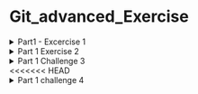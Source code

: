 # Git_advanced_Exercise
<details>
<summary>Part1 - Excercise 1</summary>

Learning Github
```bash
# # Part1  
# challenge 1
PS C:\TheGym\Github\Git_advanced_Exercise> git add .
PS C:\TheGym\Github\Git_advanced_Exercise> git commit -m "chore: Create initial file"
 3 files changed, 0 insertions(+), 0 deletions(-)
 delete mode 100644 test2.md
 delete mode 100644 test3.md
 delete mode 100644 test4.md
PS C:\TheGym\Github\Git_advanced_Exercise> git add .
PS C:\TheGym\Github\Git_advanced_Exercise>  git commit -m "chore: Create another file"
[main 238249a] chore: Create another file
 1 file changed, 0 insertions(+), 0 deletions(-)
 create mode 100644 test2.md
Your branch is ahead of 'origin/main' by 3 commits.
  (use "git push" to publish your local commits)

Untracked files:
  (use "git add <file>..." to include in what will be committed)
        test3.md

nothing added to commit but untracked files present (use "git add" to track)
PS C:\TheGym\Github\Git_advanced_Exercise> git add .
PS C:\TheGym\Github\Git_advanced_Exercise> git commit -m "chore: Create third and fourth files"
[main a454f1a] chore: Create third and fourth files
 1 file changed, 0 insertions(+), 0 deletions(-)
 create mode 100644 test3.md
PS C:\TheGym\Github\Git_advanced_Exercise> git status
PS C:\TheGym\Github\Git_advanced_Exercise> git status
Your branch is ahead of 'origin/main' by 4 commits.
  (use "git push" to publish your local commits)

Changes not staged for commit:
  (use "git add <file>..." to update what will be committed)
  (use "git restore <file>..." to discard changes in working directory)
        modified:   README.md

no changes added to commit (use "git add" and/or "git commit -a")
PS C:\TheGym\Github\Git_advanced_Exercise> git log
PS C:\TheGym\Github\Git_advanced_Exercise> git status
On branch main
  (use "git push" to publish your local commits)

Changes not staged for commit:
  (use "git add <file>..." to update what will be committed)
  (use "git restore <file>..." to discard changes in working directory)
        modified:   README.md

no changes added to commit (use "git add" and/or "git commit -a")
PS C:\TheGym\Github\Git_advanced_Exercise> ^C
PS C:\TheGym\Github\Git_advanced_Exercise> git status
On branch main
Your branch is ahead of 'origin/main' by 4 commits.
  (use "git push" to publish your local commits)

  (use "git add <file>..." to update what will be committed)
  (use "git restore <file>..." to discard changes in working directory)
        modified:   README.md

Untracked files:
  (use "git add <file>..." to include in what will be committed)
        test4.md

no changes added to commit (use "git add" and/or "git commit -a")
PS C:\TheGym\Github\Git_advanced_Exercise> git log
Author: Umwizer <ruthumwizerwa@gmail.com>

    chore: Create third and fourth files

commit 238249a97c38793862d58f9cbe271b1bc8a467a1
Author: Umwizer <ruthumwizerwa@gmail.com>
Date:   Fri Feb 28 09:46:35 2025 +0200

PS C:\TheGym\Github\Git_advanced_Exercise> git branch
* main
PS C:\TheGym\Github\Git_advanced_Exercise> git log main
Author: Umwizer <ruthumwizerwa@gmail.com>
Date:   Fri Feb 28 09:47:15 2025 +0200

    chore: Create third and fourth files

Author: Umwizer <ruthumwizerwa@gmail.com>
Date:   Fri Feb 28 09:46:35 2025 +0200

PS C:\TheGym\Github\Git_advanced_Exercise> git log --oneline
a454f1a (HEAD -> main) chore: Create third and fourth files
238249a chore: Create another file
6ddd53d chore: Create initial file
1174f13 chore:created four intitial files
bee8c99 (origin/main, origin/HEAD) Initial commit
PS C:\TheGym\Github\Git_advanced_Exercise> git status
On branch main
Your branch is ahead of 'origin/main' by 4 commits.
  (use "git push" to publish your local commits)

  (use "git add <file>..." to update what will be committed)
        modified:   README.md

Untracked files:
  (use "git add <file>..." to include in what will be committed)
        test4.md
no changes added to commit (use "git add" and/or "git commit -a")
PS C:\TheGym\Github\Git_advanced_Exercise> git add .
warning: in the working copy of 'test4.md', CRLF will be replaced by LF the next time Git touches it
PS C:\TheGym\Github\Git_advanced_Exercise> git commit --amend -m "add the fourth file to my commit"
[main 1454a1a] add the fourth file to my commit
 Date: Fri Feb 28 09:47:15 2025 +0200
 3 files changed, 36 insertions(+), 2 deletions(-)
 create mode 100644 test3.md
 create mode 100644 test4.md
PS C:\TheGym\Github\Git_advanced_Exercise> git log --oneline
1454a1a (HEAD -> main) add the fourth file to my commit
238249a chore: Create another file
6ddd53d chore: Create initial file
1174f13 chore:created four intitial files
bee8c99 (origin/main, origin/HEAD) Initial commit
PS C:\TheGym\Github\Git_advanced_Exercise> 
PS C:\TheGym\Github\Git_advanced_Exercise> git status
On branch main
Your branch is ahead of 'origin/main' by 4 commits.
  (use "git push" to publish your local commits)

  (use "git add <file>..." to update what will be committed)
        modified:   README.md

Untracked files:
  (use "git add <file>..." to include in what will be committed)
        test4.md
no changes added to commit (use "git add" and/or "git commit -a")
PS C:\TheGym\Github\Git_advanced_Exercise> git add .
warning: in the working copy of 'test4.md', CRLF will be replaced by LF the next time Git touches it
PS C:\TheGym\Github\Git_advanced_Exercise> git commit --amend -m "add the fourth file to my commit"
[main 1454a1a] add the fourth file to my commit

```
</details>

<details>
<summary> Part 1 Exercise 2</summary>

```bash
# challenge 2
PS C:\TheGym\Github\Git_advanced_Exercise> git rebase -i HEAD~2
error: cannot rebase: You have unstaged changes.
PS C:\TheGym\Github\Git_advanced_Exercise> git rebase -i HEAD~2
error: cannot rebase: You have unstaged changes.
PS C:\TheGym\Github\Git_advanced_Exercise> git log --oneline   
238249a chore: Create another file
6ddd53d chore: Create initial file
bee8c99 (origin/main, origin/HEAD) Initial commit
error: cannot rebase: You have unstaged changes.
PS C:\TheGym\Github\Git_advanced_Exercise> git add .
warning: in the working copy of 'test4.md', CRLF will be replaced by LF the next time Git touches it
PS C:\TheGym\Github\Git_advanced_Exercise> git commit -m "readme"
[main 2e7a025] readme
 1 file changed, 99 insertions(+), 2 deletions(-)
PS C:\TheGym\Github\Git_advanced_Exercise> git rebase -i HEAD~2  
reword 238249a chore: Create second  file

PS C:\TheGym\Github\Git_advanced_Exercise> git rebase -i HEAD~2
Successfully rebased and updated refs/heads/main.
PS C:\TheGym\Github\Git_advanced_Exercise> git log --oneline     
2e7a025 (HEAD -> main) readme
1454a1a add the fourth file to my commit
238249a chore: Create another file
6ddd53d chore: Create initial file
1174f13 chore:created four intitial files
PS C:\TheGym\Github\Git_advanced_Exercise> git rebase -i HEAD~3  
You can amend the commit now, with

  git commit --amend

Once you are satisfied with your changes, run

reword 238249a chore: Create another file

PS C:\TheGym\Github\Git_advanced_Exercise> git rebase --continue
Successfully rebased and updated refs/heads/main.
PS C:\TheGym\Github\Git_advanced_Exercise> git log --oneline    
2e7a025 (HEAD -> main) readme
1454a1a add the fourth file to my commit
238249a chore: Create another file
6ddd53d chore: Create initial file
1174f13 chore:created four intitial files
PS C:\TheGym\Github\Git_advanced_Exercise> git rebase -i HEAD~3 
Aborting commit due to empty commit message.
You can amend the commit now, with

  git commit --amend

Once you are satisfied with your changes, run

  git rebase --continue
reword 238249a chore: Create another file
chore: Create second  file
I wonder if you are in the middle of another rebase.  If that is the
case, please try
        git rebase (--continue | --abort | --skip)
If that is not the case, please
        rm -fr ".git/rebase-merge"
valuable there.
PS C:\TheGym\Github\Git_advanced_Exercise> git rebase --abort  
PS C:\TheGym\Github\Git_advanced_Exercise> git rebase -i HEAD~3
[detached HEAD df85a7e] chore: Create second  file
 Date: Fri Feb 28 09:46:35 2025 +0200
 1 file changed, 0 insertions(+), 0 deletions(-)
 create mode 100644 test2.md
Successfully rebased and updated refs/heads/main.
PS C:\TheGym\Github\Git_advanced_Exercise> git rebase --continue
fatal: no rebase in progress
PS C:\TheGym\Github\Git_advanced_Exercise> git log --oneline    
f8f1971 (HEAD -> main) readme
60dac2c add the fourth file to my commit
df85a7e chore: Create second  file
6ddd53d chore: Create initial file
1174f13 chore:created four intitial files
bee8c99 (origin/main, origin/HEAD) Initial commit
```
</details>

<details>
<summary>Part 1 Challenge 3</summary>

```bash
#challenge 3

UMWIZERWA@DESKTOP-6D0H2BN MINGW64 /c/TheGym/Github/Git_advanced_Exercise (main)
$ git log --oneline
f8f1971 (HEAD -> main) readme
60dac2c add the fourth file to my commit
df85a7e chore: Create second  file
6ddd53d chore: Create initial file
1174f13 chore:created four intitial files
bee8c99 (origin/main, origin/HEAD) Initial commit

UMWIZERWA@DESKTOP-6D0H2BN MINGW64 /c/TheGym/Github/Git_advanced_Exercise (main)
$ git rebase -i HEAD~3
error: cannot rebase: You have unstaged changes.
error: Please commit or stash them.
pick 6ddd53d chore: Create initial file
# This is a combination of 2 commits.

UMWIZERWA@DESKTOP-6D0H2BN MINGW64 /c/TheGym/Github/Git_advanced_Exercise (main)
$ git add .

UMWIZERWA@DESKTOP-6D0H2BN MINGW64 /c/TheGym/Github/Git_advanced_Exercise (main)
$ git commit -m "modified"
[main 8ecb0ca] modified
 1 file changed, 91 insertions(+)

UMWIZERWA@DESKTOP-6D0H2BN MINGW64 /c/TheGym/Github/Git_advanced_Exercise (main)
$ git rebase -i HEAD~3
Successfully rebased and updated refs/heads/main.

UMWIZERWA@DESKTOP-6D0H2BN MINGW64 /c/TheGym/Github/Git_advanced_Exercise (main)
$ git rebase -i HEAD~4
Successfully rebased and updated refs/heads/main.

UMWIZERWA@DESKTOP-6D0H2BN MINGW64 /c/TheGym/Github/Git_advanced_Exercise (main)
$ git rebase -i HEAD~5
Successfully rebased and updated refs/heads/main.

UMWIZERWA@DESKTOP-6D0H2BN MINGW64 /c/TheGym/Github/Git_advanced_Exercise (main)
$ git rebase -i HEAD~5
[detached HEAD a70f52e] chore: Combination of initial commit and second commit
 Date: Fri Feb 28 09:46:13 2025 +0200
 2 files changed, 0 insertions(+), 0 deletions(-)
 delete mode 100644 test3.md
 delete mode 100644 test4.md
Successfully rebased and updated refs/heads/main.

UMWIZERWA@DESKTOP-6D0H2BN MINGW64 /c/TheGym/Github/Git_advanced_Exercise (main)
$ git log --oneline
6f81312 (HEAD -> main) modified
61d4677 readme
a4a7b50 add the fourth file to my commit
a70f52e chore: Combination of initial commit and second commit
1174f13 chore:created four intitial files
bee8c99 (origin/main, origin/HEAD) Initial commit

```
</details>
<<<<<<< HEAD

<details>
```bash
<summary>Part 1 challenge 4</summary>
=======
<details>
<summary>Part 1 Challenge 4 </summary>

```bash
# # Part1  
# challenge 4
UMWIZERWA@DESKTOP-6D0H2BN MINGW64 /c/TheGym/Github/Git_advanced_Exercise (main)
$ git log --oneline
9a9f114 (HEAD -> main) changes
a4a7b50 add the fourth file to my commit
a70f52e chore: Combination of initial commit and second commit
1174f13 chore:created four intitial files
bee8c99 (origin/main, origin/HEAD) Initial commit

UMWIZERWA@DESKTOP-6D0H2BN MINGW64 /c/TheGym/Github/Git_advanced_Exercise (main)
$ git reset --soft a4a7b50

UMWIZERWA@DESKTOP-6D0H2BN MINGW64 /c/TheGym/Github/Git_advanced_Exercise (main)
$ git branch
* main

UMWIZERWA@DESKTOP-6D0H2BN MINGW64 /c/TheGym/Github/Git_advanced_Exercise (main)
$ git status
On branch main
Your branch is ahead of 'origin/main' by 3 commits.
  (use "git push" to publish your local commits)

Changes to be committed:
  (use "git restore --staged <file>..." to unstage)
        modified:   test4.md

Changes not staged for commit:
  (use "git add <file>..." to update what will be committed)
  (use "git restore <file>..." to discard changes in working directory)
        modified:   README.md
        modified:   test4.md


UMWIZERWA@DESKTOP-6D0H2BN MINGW64 /c/TheGym/Github/Git_advanced_Exercise (main)
$ git reset HEAD test4.md README.md
Unstaged changes after reset:
M       README.md
M       test4.md

UMWIZERWA@DESKTOP-6D0H2BN MINGW64 /c/TheGym/Github/Git_advanced_Exercise (main)
$ git status
On branch main
Your branch is ahead of 'origin/main' by 3 commits.
  (use "git push" to publish your local commits)

Changes not staged for commit:
  (use "git add <file>..." to update what will be committed)
  (use "git restore <file>..." to discard changes in working directory)
        modified:   README.md
        modified:   test4.md

no changes added to commit (use "git add" and/or "git commit -a")
UMWIZERWA@DESKTOP-6D0H2BN MINGW64 /c/TheGym/Github/Git_advanced_Exercise (main)
$ git add test4.md

UMWIZERWA@DESKTOP-6D0H2BN MINGW64 /c/TheGym/Github/Git_advanced_Exercise (main)
$ git commit -m "Create Fourth File"
[main 05b2f59] Create Fourth File
 1 file changed, 36 deletions(-)

UMWIZERWA@DESKTOP-6D0H2BN MINGW64 /c/TheGym/Github/Git_advanced_Exercise (main)
$ git add README.md
warning: in the working copy of 'README.md', CRLF will be replaced by LF the next time Git touches it

UMWIZERWA@DESKTOP-6D0H2BN MINGW64 /c/TheGym/Github/Git_advanced_Exercise (main)
$ git commit -m "Update README"
[main 157947a] Update README
 1 file changed, 293 insertions(+)

UMWIZERWA@DESKTOP-6D0H2BN MINGW64 /c/TheGym/Github/Git_advanced_Exercise (main)
$ ^C

UMWIZERWA@DESKTOP-6D0H2BN MINGW64 /c/TheGym/Github/Git_advanced_Exercise (main)
$ git add test4.md

UMWIZERWA@DESKTOP-6D0H2BN MINGW64 /c/TheGym/Github/Git_advanced_Exercise (main)
$ git commit -m "Create Fourth File"
[main 05b2f59] Create Fourth File
 1 file changed, 36 deletions(-)

UMWIZERWA@DESKTOP-6D0H2BN MINGW64 /c/TheGym/Github/Git_advanced_Exercise (main)
$ git add README.md
warning: in the working copy of 'README.md', CRLF will be replaced by LF the next time Git touches it

UMWIZERWA@DESKTOP-6D0H2BN MINGW64 /c/TheGym/Github/Git_advanced_Exercise (main)
$ git commit -m "Update README"
[main 157947a] Update README
 1 file changed, 293 insertions(+)


UMWIZERWA@DESKTOP-6D0H2BN MINGW64 /c/TheGym/Github/Git_advanced_Exercise (main)
$ git commit -m "Update README"
[main 157947a] Update README
 1 file changed, 293 insertions(+)

 1 file changed, 293 insertions(+)


UMWIZERWA@DESKTOP-6D0H2BN MINGW64 /c/TheGym/Github/Git_advanced_Exercise (main)
$ git log --oneline --graph --decorate --all
* 157947a (HEAD -> main) Update README
* 05b2f59 Create Fourth File
* a4a7b50 add the fourth file to my commit
* a70f52e chore: Combination of initial commit and second commit
* 1174f13 chore:created four intitial files
* bee8c99 (origin/main, origin/HEAD) Initial commit
$ git push origin main --force
Enumerating objects: 15, done.
Counting objects: 100% (15/15), done.  
Delta compression using up to 4 threads
Compressing objects: 100% (11/11), done.
Writing objects: 100% (13/13), 2.83 KiB | 362.00 KiB/s, done.
Total 13 (delta 5), reused 5 (delta 1), pack-reused 0 (from 0)
remote: Resolving deltas: 100% (5/5), done.
To https://github.com/Umwizer/Git_advanced_Exercise.git
   bee8c99..157947a  main -> main

```
</details>


<details>
<summary>Part 1 challenge 5</summary>
>>>>>>> 32cc82fb52d793283d1f2871a13fe444a8660a3c

```bash

#part 1
## challenge 5
UMWIZERWA@DESKTOP-6D0H2BN MINGW64 /c/TheGym/Github/Git_advanced_Exercise (main)
$ git commit -m "Cretae Third File "
[main 32cc82f] Cretae Third File
 1 file changed, 124 insertions(+), 1 deletion(-)

UMWIZERWA@DESKTOP-6D0H2BN MINGW64 /c/TheGym/Github/Git_advanced_Exercise (main)
$ git push origin main
Enumerating objects: 5, done.
Counting objects: 100% (5/5), done.
Delta compression using up to 4 threads
Compressing objects: 100% (3/3), done.
Writing objects: 100% (3/3), 1.01 KiB | 207.00 KiB/s, done.
Total 3 (delta 2), reused 0 (delta 0), pack-reused 0 (from 0)
remote: Resolving deltas: 100% (2/2), completed with 2 local objects.
To https://github.com/Umwizer/Git_advanced_Exercise.git
   157947a..32cc82f  main -> main
pick 05b2f59 Create Fourth File

UMWIZERWA@DESKTOP-6D0H2BN MINGW64 /c/TheGym/Github/Git_advanced_Exercise (main)
$ git log --oneline
32cc82f (HEAD -> main, origin/main, origin/HEAD) Cretae Third File
157947a Update README
05b2f59 Create Fourth File
a4a7b50 add the fourth file to my commit
a70f52e chore: Combination of initial commit and second commit
1174f13 chore:created four intitial files
bee8c99 Initial commit

UMWIZERWA@DESKTOP-6D0H2BN MINGW64 /c/TheGym/Github/Git_advanced_Exercise (main)
$ git rebase -i HEAD~2
Successfully rebased and updated refs/heads/main.

UMWIZERWA@DESKTOP-6D0H2BN MINGW64 /c/TheGym/Github/Git_advanced_Exercise (main)
$ git rebase -i HEAD~3
$ git rebase -i HEAD~2
Successfully rebased and updated refs/heads/main.

UMWIZERWA@DESKTOP-6D0H2BN MINGW64 /c/TheGym/Github/Git_advanced_Exercise (main)
$ git rebase -i HEAD~3

UMWIZERWA@DESKTOP-6D0H2BN MINGW64 /c/TheGym/Github/Git_advanced_Exercise (main)
$ git rebase -i HEAD~3
UMWIZERWA@DESKTOP-6D0H2BN MINGW64 /c/TheGym/Github/Git_advanced_Exercise (main)
$ git rebase -i HEAD~3
$ git rebase -i HEAD~3
Auto-merging README.md
CONFLICT (content): Merge conflict in README.md
error: could not apply 32cc82f... Cretae Third File
error: could not apply 32cc82f... Cretae Third File
hint: Resolve all conflicts manually, mark them as resolved with
hint: Resolve all conflicts manually, mark them as resolved with
hint: "git add/rm <conflicted_files>", then run "git rebase --continue".
hint: You can instead skip this commit: run "git rebase --skip".
hint: "git add/rm <conflicted_files>", then run "git rebase --continue".
hint: You can instead skip this commit: run "git rebase --skip".
hint: To abort and get back to the state before "git rebase", run "git rebase --abort".
hint: Disable this message with "git config advice.mergeConflict false"
Could not apply 32cc82f... Cretae Third File

UMWIZERWA@DESKTOP-6D0H2BN MINGW64 /c/TheGym/Github/Git_advanced_Exercise (main|REBASE 2/3)
Cretae Third File
$ rebase --continue
rebase: unknown option -- continue
usage: rebase [-b BaseAddress] [-o Offset] [-48dOsvV] [-T [FileList | -]] Files...
       rebase -i [-48MOs] [-T [FileList | -]] Files...
       rebase --help or --usage for full help text

UMWIZERWA@DESKTOP-6D0H2BN MINGW64 /c/TheGym/Github/Git_advanced_Exercise (main|REBASE 2/3)
$ git rebase --continue
[detached HEAD 1fb9077] Cretae Third File
 1 file changed, 293 insertions(+)
interactive rebase in progress; onto a4a7b50
Last commands done (3 commands done):
   pick 32cc82f Cretae Third File
   pick 157947a Update README
  (see more in file .git/rebase-merge/done)
No commands remaining.
You are currently rebasing branch 'main' on 'a4a7b50'.
  (all conflicts fixed: run "git rebase --continue")

nothing to commit, working tree clean
The previous cherry-pick is now empty, possibly due to conflict resolution.
If you wish to commit it anyway, use:

    git commit --allow-empty

Otherwise, please use 'git rebase --skip'
Could not apply 157947a... Update README

UMWIZERWA@DESKTOP-6D0H2BN MINGW64 /c/TheGym/Github/Git_advanced_Exercise (main|REBASE 3/3)
$ git log --oneline
655a41f (HEAD -> main) Merge branch 'main' of https://github.com/Umwizer/Git_advanced_Exercise
1fb9077 Cretae Third File
32cc82f (origin/main, origin/HEAD) Cretae Third File
157947a Update README
05b2f59 Create Fourth File
a4a7b50 add the fourth file to my commit
a70f52e chore: Combination of initial commit and second commit
1174f13 chore:created four intitial files

UMWIZERWA@DESKTOP-6D0H2BN MINGW64 /c/TheGym/Github/Git_advanced_Exercise (main)
$ git log --oneline
655a41f (HEAD -> main, origin/main, origin/HEAD) Merge branch 'main' of https://github.com/Umwizer/Git_advanced_Exercise
1fb9077 Cretae Third File
32cc82f Cretae Third File
157947a Update README
05b2f59 Create Fourth File
a4a7b50 add the fourth file to my commit
a70f52e chore: Combination of initial commit and second commit
1174f13 chore:created four intitial files

UMWIZERWA@DESKTOP-6D0H2BN MINGW64 /c/TheGym/Github/Git_advanced_Exercise (main)
$

UMWIZERWA@DESKTOP-6D0H2BN MINGW64 /c/TheGym/Github/Git_advanced_Exercise (main)
$ git rebase -i HEAD~3
error: cannot rebase: You have unstaged changes.
error: Please commit or stash them.

UMWIZERWA@DESKTOP-6D0H2BN MINGW64 /c/TheGym/Github/Git_advanced_Exercise (main)
$ git rebase -i HEAD~4
error: cannot rebase: You have unstaged changes.
error: Please commit or stash them.

UMWIZERWA@DESKTOP-6D0H2BN MINGW64 /c/TheGym/Github/Git_advanced_Exercise (main)
$ git status
On branch main
Your branch is up to date with 'origin/main'.

Changes not staged for commit:
  (use "git add <file>..." to update what will be committed)
  (use "git restore <file>..." to discard changes in working directory)
        modified:   README.md

no changes added to commit (use "git add" and/or "git commit -a")

UMWIZERWA@DESKTOP-6D0H2BN MINGW64 /c/TheGym/Github/Git_advanced_Exercise (main)
$ git status
On branch main
Your branch is up to date with 'origin/main'.

Changes not staged for commit:
  (use "git add <file>..." to update what will be committed)
  (use "git restore <file>..." to discard changes in working directory)
        modified:   README.md

no changes added to commit (use "git add" and/or "git commit -a")

UMWIZERWA@DESKTOP-6D0H2BN MINGW64 /c/TheGym/Github/Git_advanced_Exercise (main)
$ git add README.md
pick 05b2f59 Create Fourth File
# This is a combination of 2 commits.

UMWIZERWA@DESKTOP-6D0H2BN MINGW64 /c/TheGym/Github/Git_advanced_Exercise (main)
$ git commit -m 'Add readme.md'
[main 5835f28] Add readme.md
 1 file changed, 7 deletions(-)

UMWIZERWA@DESKTOP-6D0H2BN MINGW64 /c/TheGym/Github/Git_advanced_Exercise (main)
$ git rebase -i HEAD~4
[detached HEAD f3d0b55] Combine third and Fourth File
 Date: Mon Mar 3 10:35:58 2025 +0200
 2 files changed, 293 insertions(+), 36 deletions(-)
interactive rebase in progress; onto a4a7b50
Last commands done (3 commands done):
   squash 1fb9077 Cretae Third File
   pick 157947a Update README
  (see more in file .git/rebase-merge/done)
Next commands to do (2 remaining commands):
   pick 32cc82f Cretae Third File
   pick 5835f28 Add readme.md
  (use "git rebase --edit-todo" to view and edit)
You are currently rebasing branch 'main' on 'a4a7b50'.
  (all conflicts fixed: run "git rebase --continue")

nothing to commit, working tree clean
The previous cherry-pick is now empty, possibly due to conflict resolution.
If you wish to commit it anyway, use:

    git commit --allow-empty

Otherwise, please use 'git rebase --skip'
Could not apply 157947a... Update README

UMWIZERWA@DESKTOP-6D0H2BN MINGW64 /c/TheGym/Github/Git_advanced_Exercise (main|REBASE 3/5)
$ git rebase --continue
interactive rebase in progress; onto a4a7b50
Last commands done (5 commands done):
   pick 32cc82f Cretae Third File
   pick 5835f28 Add readme.md
  (see more in file .git/rebase-merge/done)
No commands remaining.
You are currently rebasing branch 'main' on 'a4a7b50'.
  (all conflicts fixed: run "git rebase --continue")

nothing to commit, working tree clean
The previous cherry-pick is now empty, possibly due to conflict resolution.
If you wish to commit it anyway, use:

    git commit --allow-empty

Otherwise, please use 'git rebase --skip'
Could not apply 5835f28... Add readme.md

UMWIZERWA@DESKTOP-6D0H2BN MINGW64 /c/TheGym/Github/Git_advanced_Exercise (main|REBASE 5/5)
$ git log --oneline
0d67f9a (HEAD) Cretae Third File
f3d0b55 Combine third and Fourth File
a4a7b50 add the fourth file to my commit
a70f52e chore: Combination of initial commit and second commit
1174f13 chore:created four intitial files
bee8c99 Initial commit

UMWIZERWA@DESKTOP-6D0H2BN MINGW64 /c/TheGym/Github/Git_advanced_Exercise (main|REBASE 5/5)
$ git rebase -i HEAD~4
fatal: It seems that there is already a rebase-merge directory, and
I wonder if you are in the middle of another rebase.  If that is the
case, please try
        git rebase (--continue | --abort | --skip)
If that is not the case, please
        rm -fr ".git/rebase-merge"
and run me again.  I am stopping in case you still have something
valuable there.


UMWIZERWA@DESKTOP-6D0H2BN MINGW64 /c/TheGym/Github/Git_advanced_Exercise (main|REBASE 5/5)
$ git rebase -i HEAD~3
fatal: It seems that there is already a rebase-merge directory, and
I wonder if you are in the middle of another rebase.  If that is the
case, please try
        git rebase (--continue | --abort | --skip)
If that is not the case, please
        rm -fr ".git/rebase-merge"
and run me again.  I am stopping in case you still have something
valuable there.
squash  0d67f9a Cretae Third File
Combine third and Fourth File


UMWIZERWA@DESKTOP-6D0H2BN MINGW64 /c/TheGym/Github/Git_advanced_Exercise (main|REBASE 5/5)
$ git rebase --continue
Successfully rebased and updated refs/heads/main.

UMWIZERWA@DESKTOP-6D0H2BN MINGW64 /c/TheGym/Github/Git_advanced_Exercise (main)
$ git rebase -i HEAD~3
[detached HEAD b503285] Combine third and Fourth File
 Date: Mon Mar 3 10:35:58 2025 +0200
 2 files changed, 416 insertions(+), 36 deletions(-)
Successfully rebased and updated refs/heads/main.

UMWIZERWA@DESKTOP-6D0H2BN MINGW64 /c/TheGym/Github/Git_advanced_Exercise (main)
$ git log --oneline
b503285 (HEAD -> main) Combine third and Fourth File
a4a7b50 add the fourth file to my commit
a70f52e chore: Combination of initial commit and second commit
1174f13 chore:created four intitial files
bee8c99 Initial commit
```
</details>
<details>
<summary>Part1 Challenge  6</summary>

```bash
#part 1
## challenge 6
UMWIZERWA@DESKTOP-6D0H2BN MINGW64 /c/TheGym/Git_advanced_Exercise (main)
$ git add .
warning: in the working copy of 'unwanted.txt', CRLF will be replaced by LF the next time Git touches it

UMWIZERWA@DESKTOP-6D0H2BN MINGW64 /c/TheGym/Git_advanced_Exercise (main)
$ git commit -m "unwanted files"
[main 8ad555e] unwanted files   
 1 file changed, 1 insertion(+) 
 create mode 100644 unwanted.txt

UMWIZERWA@DESKTOP-6D0H2BN MINGW64 /c/TheGym/Git_advanced_Exercise (main)
$ 
```
</details>
